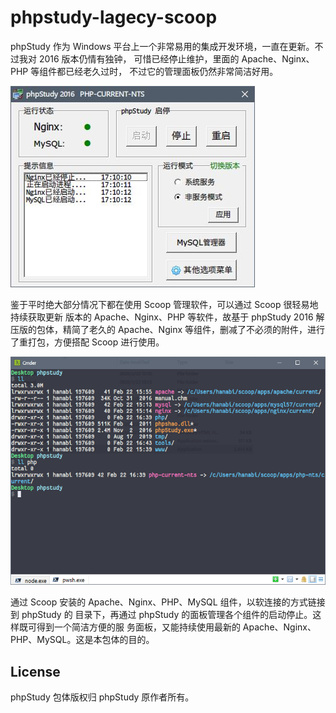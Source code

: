 # phpstudy-lagecy-scoop

phpStudy 作为 Windows 平台上一个非常易用的集成开发环境，一直在更新。不过我对 2016
版本仍情有独钟， 可惜已经停止维护，里面的 Apache、Nginx、PHP 等组件都已经老久过时，
不过它的管理面板仍然非常简洁好用。

![phpstudy2016](phpstudy2016.jpg)

鉴于平时绝大部分情况下都在使用 Scoop 管理软件，可以通过 Scoop 很轻易地持续获取更新
版本的 Apache、Nginx、PHP 等软件，故基于 phpStudy 2016 解压版的包体，精简了老久的
Apache、Nginx 等组件，删减了不必须的附件，进行了重打包，方便搭配 Scoop 进行使用。

![directories](directories.png)

通过 Scoop 安装的 Apache、Nginx、PHP、MySQL 组件，以软连接的方式链接到 phpStudy 的
目录下，再通过 phpStudy 的面板管理各个组件的启动停止。这样既可得到一个简洁方便的服
务面板，又能持续使用最新的 Apache、Nginx、PHP、MySQL。这是本包体的目的。

## License

phpStudy 包体版权归 phpStudy 原作者所有。
